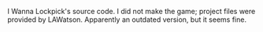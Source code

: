 I Wanna Lockpick's source code.
I did not make the game; project files were provided by LAWatson.
Apparently an outdated version, but it seems fine.
